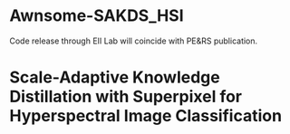 # Awnsome-SAKDS_HSI
Code release through EII Lab will coincide with PE&RS publication.
# Scale-Adaptive Knowledge Distillation with Superpixel for Hyperspectral Image Classification
